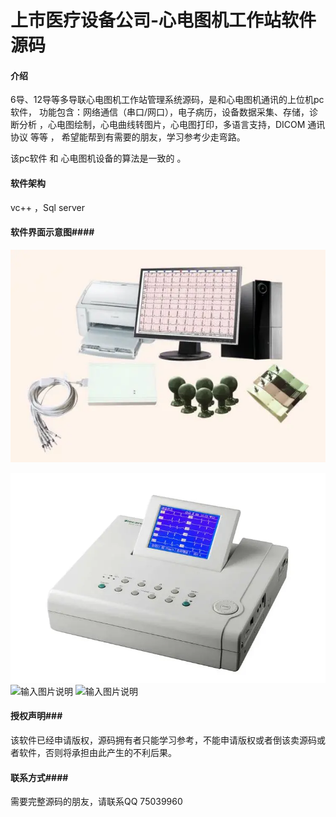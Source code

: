 # 上市医疗设备公司-心电图机工作站软件源码

#### 介绍

6导、12导等多导联心电图机工作站管理系统源码，是和心电图机通讯的上位机pc软件，
功能包含：网络通信（串口/网口），电子病历，设备数据采集、存储，诊断分析 ，心电图绘制，心电曲线转图片，心电图打印，多语言支持，DICOM 通讯协议 等等 ，
希望能帮到有需要的朋友，学习参考少走弯路。
 
该pc软件 和 心电图机设备的算法是一致的 。

#### 软件架构
 vc++ ，Sql server  


#### 软件界面示意图####

![输入图片说明](document/images/pc.png)

![输入图片说明](document/images/%E5%BE%AE%E4%BF%A1%E5%9B%BE%E7%89%87_20230814181654.png)
![输入图片说明](document/images/%E5%BE%AE%E4%BF%A1%E5%9B%BE%E7%89%87_20230814181704.png)
![输入图片说明](document/images/%E5%BE%AE%E4%BF%A1%E5%9B%BE%E7%89%87_20230814181707.png)


#### 授权声明###

该软件已经申请版权，源码拥有者只能学习参考，不能申请版权或者倒该卖源码或者软件，否则将承担由此产生的不利后果。

####  联系方式####

需要完整源码的朋友，请联系QQ 75039960
